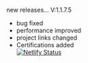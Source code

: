new releases...
V:1.1.7.5
* bug fixed
* performance improved
* project links changed
* Certifications added <br>
[![Netlify Status](https://api.netlify.com/api/v1/badges/57302893-7154-4f23-afba-7e5bcd3c363f/deploy-status)](https://app.netlify.com/sites/adserasinghe/deploys)
